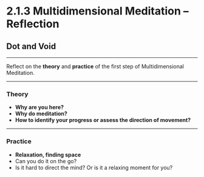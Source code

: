 # 2.1.3 Multidimensional Meditation – Reflection

## Dot and Void

---

Reflect on the **theory** and **practice** of the first step of Multidimensional Meditation.

---

### Theory
- **Why are you here?**
- **Why do meditation?**
- **How to identify your progress or assess the direction of movement?**

---

### Practice
- **Relaxation, finding space**
- Can you do it on the go?
- Is it hard to direct the mind? Or is it a relaxing moment for you?
